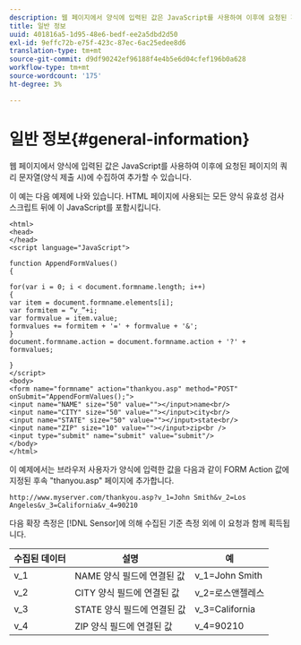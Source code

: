 ```yaml
---
description: 웹 페이지에서 양식에 입력된 값은 JavaScript를 사용하여 이후에 요청된 페이지의 쿼리 문자열(양식 제출 시)에 수집하여 추가할 수 있습니다.
title: 일반 정보
uuid: 401816a5-1d95-48e6-bedf-ee2a5dbd2d50
exl-id: 9effc72b-e75f-423c-87ec-6ac25edee8d6
translation-type: tm+mt
source-git-commit: d9df90242ef96188f4e4b5e6d04cfef196b0a628
workflow-type: tm+mt
source-wordcount: '175'
ht-degree: 3%

---
```


# 일반 정보{#general-information}

웹 페이지에서 양식에 입력된 값은 JavaScript를 사용하여 이후에 요청된 페이지의 쿼리 문자열(양식 제출 시)에 수집하여 추가할 수 있습니다.

이 예는 다음 예제에 나와 있습니다. HTML 페이지에 사용되는 모든 양식 유효성 검사 스크립트 뒤에 이 JavaScript를 포함시킵니다.

```
<html> 
<head> 
</head> 
<script language="JavaScript"> 
 
function AppendFormValues() 
{ 
 
for(var i = 0; i < document.formname.length; i++) 
{ 
var item = document.formname.elements[i]; 
var formitem = “v_”+i; 
var formvalue = item.value; 
formvalues += formitem + '=' + formvalue + '&'; 
} 
document.formname.action = document.formname.action + '?' + formvalues; 
 
} 
</script> 
<body> 
<form name="formname" action="thankyou.asp" method="POST" onSubmit="AppendFormValues();"> 
<input name="NAME" size="50" value=""></input>name<br/> 
<input name="CITY" size="50" value=""></input>city<br/> 
<input name="STATE" size="50" value=""></input>state<br/> 
<input name="ZIP" size="10" value=""></input>zip<br /> 
<input type="submit" name="submit" value="submit"/> 
</body> 
</html> 
```

이 예제에서는 브라우저 사용자가 양식에 입력한 값을 다음과 같이 FORM Action 값에 지정된 후속 &quot;thanyou.asp&quot; 페이지에 추가합니다.

```
http://www.myserver.com/thankyou.asp?v_1=John Smith&v_2=Los Angeles&v_3=California&v_4=90210
```

다음 확장 측정은 [!DNL Sensor]에 의해 수집된 기준 측정 외에 이 요청과 함께 획득됩니다.

| 수집된 데이터 | 설명 | 예 |
|---|---|---|
| v_1 | NAME 양식 필드에 연결된 값 | v_1=John Smith |
| v_2 | CITY 양식 필드에 연결된 값 | v_2=로스앤젤레스 |
| v_3 | STATE 양식 필드에 연결된 값 | v_3=California |
| v_4 | ZIP 양식 필드에 연결된 값 | v_4=90210 |
